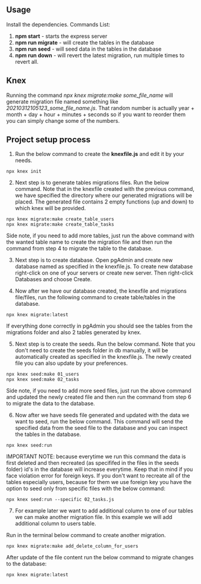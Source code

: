## Usage

Install the dependencies.
Commands List:

1. **npm start** - starts the express server
2. **npm run migrate** - will create the tables in the database
3. **npm run seed** - will seed data in the tables in the database
4. **npm run down** - will revert the latest migration, run multiple times to revert all.

## Knex

Running the command _npx knex migrate:make some_file_name_ will generate migration file named something like _20210312105123_some_file_name.js_. That random number is actually year + month + day + hour + minutes + seconds so if you want to reorder them you can simply change some of the numbers.

## Project setup process

1. Run the below command to create the **knexfile.js** and edit it by your needs.

```
npx knex init
```

2. Next step is to generate tables migrations files. Run the below command. Note that in the knexfile created with the previous command, we have specified the directory where our generated migrations will be placed. The generated file contains 2 empty functions (up and down) to which knex will be provided.

```
npx knex migrate:make create_table_users
npx knex migrate:make create_table_tasks
```

Side note, if you need to add more tables, just run the above command with the wanted table name to create the migration file and then run the command from step 4 to migrate the table to the database.

3. Next step is to create database. Open pgAdmin and create new database named as specified in the knexfile.js. To create new database right-click on one of your servers or create new server. Then right-click Databases and choose Create.

4. Now after we have our database created, the knexfile and migrations file/files, run the following command to create table/tables in the database.

```
npx knex migrate:latest
```

If everything done correctly in pgAdmin you should see the tables from the migrations folder and also 2 tables generated by knex.

5. Next step is to create the seeds. Run the below command. Note that you don't need to create the seeds folder in db manually, it will be automatically created as specified in the knexfile.js. The newly created file you can also update by your preferences.

```
npx knex seed:make 01_users
npx knex seed:make 02_tasks
```

Side note, if you need to add more seed files, just run the above command and updated the newly created file and then run the command from step 6 to migrate the data to the database.

6. Now after we have seeds file generated and updated with the data we want to seed, run the below command. This command will send the specified data from the seed file to the database and you can inspect the tables in the database.

```
npx knex seed:run
```

IMPORTANT NOTE: because everytime we run this command the data is first deleted and then recreated (as specififed in the files in the seeds folder) id's in the database will increase everytime. Keep that in mind if you face violation error for foreign keys. If you don't want to recreate all of the tables especially users, because for them we use foreign key you have the option to seed only from specific files with the below command:

```
npx knex seed:run --specific 02_tasks.js
```

7. For example later we want to add additional column to one of our tables we can make another migration file. In this example we will add additional column to users table.

Run in the terminal below command to create another migration.

```
npx knex migrate:make add_delete_column_for_users
```

After update of the file content run the below command to migrate changes to the database:

```
npx knex migrate:latest
```
